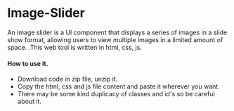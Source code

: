 <h1>Image-Slider</h1>
<p>An image slider is a UI component that displays a series of images in a slide show format, allowing users to view multiple images in a limited amount of space. .This web tool is written in html, css, js. </p>
<h4>How to use it.</h4>
<ul>
<li>Download code in zip file, unzip it.</li>
<li>Copy the html, css and js file content and paste it wherever you want.</li>
<li>There may be some kind duplicacy of classes and id's so be careful about it.</li>
</ul>
